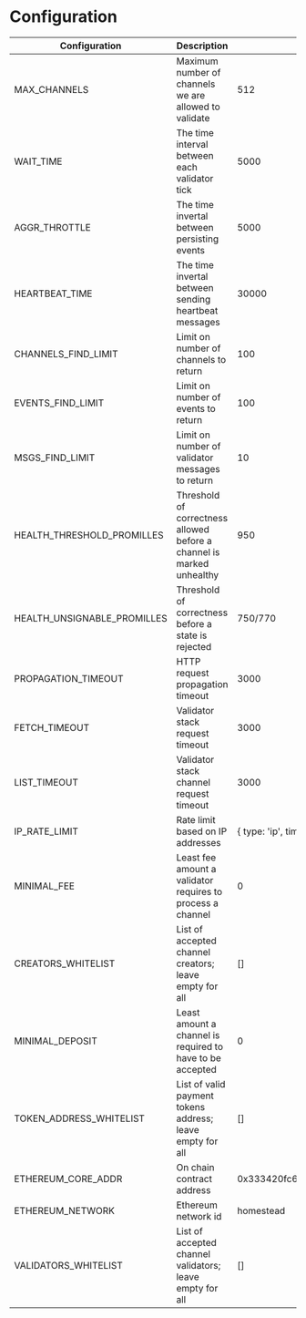 # Configuration

| Configuration | Description  |  Default |
|--------------| --------------| ------------|
| MAX_CHANNELS | Maximum number of channels we are allowed to validate | 512
| WAIT_TIME | The time interval between each validator tick  | 5000 |
| AGGR_THROTTLE | The time invertal between persisting events  | 5000 |
| HEARTBEAT_TIME | The time invertal between sending heartbeat messages | 30000 |
| CHANNELS_FIND_LIMIT | Limit on number of channels to return | 100 |
| EVENTS_FIND_LIMIT | Limit on number of events to return | 100 |
| MSGS_FIND_LIMIT | Limit on number of validator messages to return | 10 |
| HEALTH_THRESHOLD_PROMILLES | Threshold of correctness allowed before a channel is marked unhealthy | 950 |
| HEALTH_UNSIGNABLE_PROMILLES | Threshold of correctness before a state is rejected | 750/770 |
| PROPAGATION_TIMEOUT | HTTP request propagation timeout | 3000 |
| FETCH_TIMEOUT | Validator stack request timeout | 3000 |
| LIST_TIMEOUT | Validator stack channel request timeout | 3000 |
| IP_RATE_LIMIT | Rate limit based on IP addresses | { type: 'ip', timeframe: 60000 } |
| MINIMAL_FEE | Least fee amount a validator requires to process a channel | 0 |
| CREATORS_WHITELIST | List of accepted channel creators; leave empty for all | [] |
| MINIMAL_DEPOSIT | Least amount a channel is required to have to be accepted | 0 |
| TOKEN_ADDRESS_WHITELIST | List of valid payment tokens address; leave empty for all | [] |
| ETHEREUM_CORE_ADDR | On chain contract address   | 0x333420fc6a897356e69b62417cd17ff012177d2b |
| ETHEREUM_NETWORK | Ethereum network id | homestead |,
| VALIDATORS_WHITELIST | List of accepted channel validators; leave empty for all | [] |
